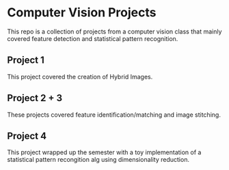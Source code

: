 # Computer Vision Projects
This repo is a collection of projects from a computer vision class that mainly covered feature detection and statistical pattern recognition.

## Project 1
This project covered the creation of Hybrid Images.

## Project 2 + 3
These projects covered feature identification/matching and image stitching.

## Project 4
This project wrapped up the semester with a toy implementation of a statistical pattern recongition alg using dimensionality reduction.
